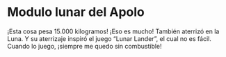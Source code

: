 # Modulo lunar del Apolo

¡Esta cosa pesa 15.000 kilogramos! ¡Eso es mucho! También aterrizó en la Luna. Y
su aterrizaje inspiró el juego “Lunar Lander”, el cual no es fácil. Cuando lo
juego, ¡siempre me quedo sin combustible!
